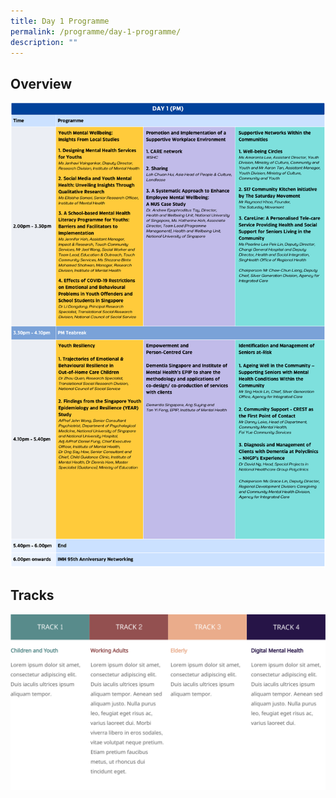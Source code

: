 ```yaml
---
title: Day 1 Programme
permalink: /programme/day-1-programme/
description: ""
---
```

## Overview
![](/images/day%201%20(pm)%20(3).png)
## Tracks
![](/images/Tracks.png)